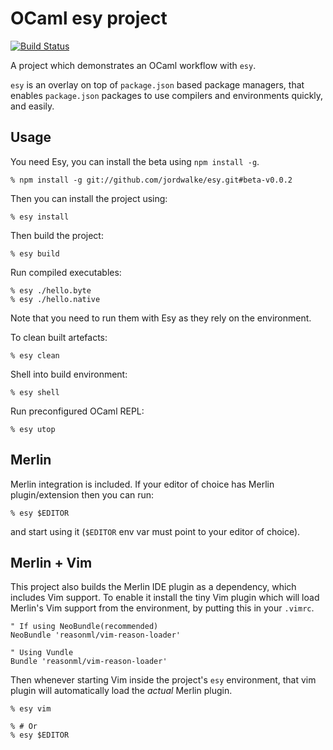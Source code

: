 # OCaml esy project

[![Build Status](https://travis-ci.org/andreypopp/esy-ocaml-project.svg?branch=master)](https://travis-ci.org/andreypopp/esy-ocaml-project)

A project which demonstrates an OCaml workflow with `esy`.

`esy` is an overlay on top of `package.json` based package managers, that
enables `package.json` packages to use compilers and environments quickly, and
easily.

## Usage

You need Esy, you can install the beta using `npm install -g`.

    % npm install -g git://github.com/jordwalke/esy.git#beta-v0.0.2
    
Then you can install the project using:

    % esy install

Then build the project:

    % esy build
    
Run compiled executables:

    % esy ./hello.byte
    % esy ./hello.native
    
Note that you need to run them with Esy as they rely on the environment.

To clean built artefacts:

    % esy clean

Shell into build environment:

    % esy shell

Run preconfigured OCaml REPL:

    % esy utop
    
## Merlin

Merlin integration is included. If your editor of choice has Merlin
plugin/extension then you can run:

    % esy $EDITOR

and start using it (`$EDITOR` env var must point to your editor of choice).

## Merlin + Vim

This project also builds the Merlin IDE plugin as a dependency, which includes
Vim support. To enable it install the tiny Vim plugin which will load Merlin's
Vim support from the environment, by putting this in your `.vimrc`.

    " If using NeoBundle(recommended)
    NeoBundle 'reasonml/vim-reason-loader'

    " Using Vundle
    Bundle 'reasonml/vim-reason-loader'


Then whenever starting Vim inside the project's `esy` environment, that vim
plugin will automatically load the *actual* Merlin plugin.


    % esy vim

    % # Or
    % esy $EDITOR
